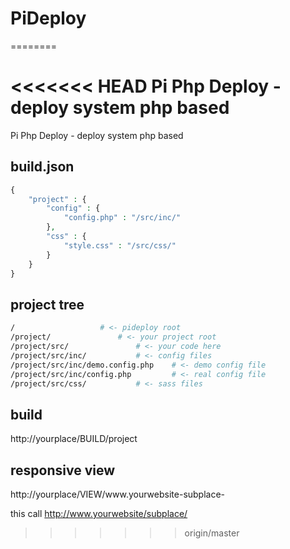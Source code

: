 # PiDeploy
========

<<<<<<< HEAD
Pi Php Deploy - deploy system php based
=======
Pi Php Deploy - deploy system php based

## build.json

```php
{
	"project" : {
		"config" : {
			"config.php" : "/src/inc/"
		},
		"css" : {
			"style.css" : "/src/css/"
		}
	}
}
```

## project tree

```bash
/ 					# <- pideploy root
/project/				# <- your project root
/project/src/ 				# <- your code here
/project/src/inc/ 			# <- config files
/project/src/inc/demo.config.php 	# <- demo config file
/project/src/inc/config.php 		# <- real config file
/project/src/css/ 			# <- sass files
```

## build

http://yourplace/BUILD/project

## responsive view

http://yourplace/VIEW/www.yourwebsite-subplace-

this call http://www.yourwebsite/subplace/ 
>>>>>>> origin/master
